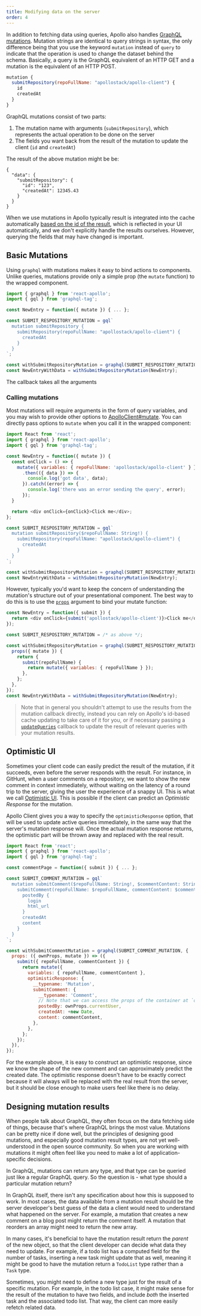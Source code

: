 ```yaml
---
title: Modifying data on the server
order: 4
---
```


In addition to fetching data using queries, Apollo also handles [GraphQL mutations](link-to-guide). Mutation strings are identical to query strings in syntax, the only difference being that you use the keyword `mutation` instead of `query` to indicate that the operation is used to change the dataset behind the schema. Basically, a query is the GraphQL equivalent of an HTTP GET and a mutation is the equivalent of an HTTP POST.

```js
mutation {
  submitRepository(repoFullName: "apollostack/apollo-client") {
    id
    createdAt
  }
}
```

GraphQL mutations consist of two parts:

1. The mutation name with arguments (`submitRepository`), which represents the actual operation to be done on the server
2. The fields you want back from the result of the mutation to update the client (`id` and `createdAt`)

The result of the above mutation might be be:

```
{
  "data": {
    "submitRepository": {
      "id": "123",
      "createdAt": 12345.43
    }
  }
}
```

When we use mutations in Apollo typically result is integrated into the cache automatically [based on the id of the result](link-to-cache-section), which is reflected in your UI automatically, and we don't explicitly handle the results ourselves. However, querying the fields that may have changed is important.

<h2 id="basics">Basic Mutations</h2>


Using `graphql` with mutations makes it easy to bind actions to components. Unlike queries, mutations provide only a simple prop (the `mutate` function) to the wrapped component.

```js
import { graphql } from 'react-apollo';
import { gql } from 'graphql-tag';

const NewEntry = function({ mutate }) { ... };

const SUBMIT_RESPOSITORY_MUTATION = gql`
  mutation submitRepository {
    submitRepository(repoFullName: "apollostack/apollo-client") {
      createdAt
    }
  }
`;

const withSubmitRepositoryMutation = graphql(SUBMIT_RESPOSITORY_MUTATION);
const NewEntryWithData = withSubmitRepositoryMutation(NewEntry);
```

The callback takes all the arguments

<h3 id="calling-mutations">Calling mutations</h3>

Most mutations will require arguments in the form of query variables, and you may wish to provide other options to [ApolloClient#mutate](apollo-client-api.html#mutate). You can directly pass options to `mutate` when you call it in the wrapped component:

```js
import React from 'react';
import { graphql } from 'react-apollo';
import { gql } from 'graphql-tag';

const NewEntry = function({ mutate }) {
  const onClick = () => {
    mutate({ variables: { repoFullName: 'apollostack/apollo-client' } })
      .then(({ data }) => {
        console.log('got data', data);
      }).catch((error) => {
        console.log('there was an error sending the query', error);
      });      
  }

  return <div onClick={onClick}>Click me</div>;
};

const SUBMIT_RESPOSITORY_MUTATION = gql`
  mutation submitRepository($repoFullName: String!) {
    submitRepository(repoFullName: "apollostack/apollo-client") {
      createdAt
    }
  }
`;

const withSubmitRepositoryMutation = graphql(SUBMIT_RESPOSITORY_MUTATION);
const NewEntryWithData = withSubmitRepositoryMutation(NewEntry);
```

However, typically you'd want to keep the concern of understanding the mutation's structure out of your presentational component. The best way to do this is to use the [`props`](queries.html#graphql-props) argument to bind your mutate function:

```js
const NewEntry = function({ submit }) {
  return <div onClick={submit('apollostack/apollo-client')}>Click me</div>;
});

const SUBMIT_RESPOSITORY_MUTATION = /* as above */;

const withSubmitRepositoryMutation = graphql(SUBMIT_RESPOSITORY_MUTATION, {
  props({ mutate }) {
    return {
      submit(repoFullName) {
        return mutate({ variables: { repoFullName } });
      },
    };
  },
});
const NewEntryWithData = withSubmitRepositoryMutation(NewEntry);
```

> Note that in general you shouldn't attempt to use the results from the mutation callback directly, instead you can rely on Apollo's id-based cache updating to take care of it for you, or if necessary passing a [`updateQueries`](cache-updates.html#updateQueries) callback to update the result of relevant queries with your mutation results.

<h2 id="optimistic-ui">Optimistic UI</h2>

Sometimes your client code can easily predict the result of the mutation, if it succeeds, even before the server responds with the result. For instance, in GitHunt, when a user comments on a repository, we want to show the new comment in context immediately, without waiting on the latency of a round trip to the server, giving the user the experience of a snappy UI. This is what we call [Optimistic UI](http://info.meteor.com/blog/optimistic-ui-with-meteor-latency-compensation). This is possible if the client can predict an *Optimistic Response* for the mutation.

Apollo Client gives you a way to specify the `optimisticResponse` option, that will be used to update active queries immediately, in the same way that the server's mutation response will. Once the actual mutation response returns, the optimistic part will be thrown away and replaced with the real result.

```js
import React from 'react';
import { graphql } from 'react-apollo';
import { gql } from 'graphql-tag';

const commentPage = function({ submit }) { ... };

const SUBMIT_COMMENT_MUTATION = gql`
  mutation submitComment($repoFullName: String!, $commentContent: String!) {
    submitComment(repoFullName: $repoFullName, commentContent: $commentContent) {
      postedBy {
        login
        html_url
      }
      createdAt
      content
    }
  }
`;

const withSubmitCommentMutation = graphql(SUBMIT_COMMENT_MUTATION, {
  props: ({ ownProps, mutate }) => ({
    submit({ repoFullName, commentContent }) {
      return mutate({
        variables: { repoFullName, commentContent },
        optimisticResponse: {
          __typename: 'Mutation',
          submitComment: {
            __typename: 'Comment',
            // Note that we can access the props of the container at `ownProps`
            postedBy: ownProps.currentUser,
            createdAt: +new Date,
            content: commentContent,
          },
        },
      };
    });
  }),
});
```

For the example above, it is easy to construct an optimistic response, since we know the shape of the new comment and can approximately predict the created date. The optimistic response doesn't have to be exactly correct because it will always will be replaced with the real result from the server, but it should be close enough to make users feel like there is no delay.

<h2 id="mutation-results">Designing mutation results</h2>

When people talk about GraphQL, they often focus on the data fetching side of things, because that's where GraphQL brings the most value. Mutations can be pretty nice if done well, but the principles of designing good mutations, and especially good mutation result types, are not yet well-understood in the open source community. So when you are working with mutations it might often feel like you need to make a lot of application-specific decisions.

In GraphQL, mutations can return any type, and that type can be queried just like a regular GraphQL query. So the question is - what type should a particular mutation return?

In GraphQL itself, there isn't any specification about how this is supposed to work. In most cases, the data available from a mutation result should be the server developer's best guess of the data a client would need to understand what happened on the server. For example, a mutation that creates a new comment on a blog post might return the comment itself. A mutation that reorders an array might need to return the new array.

In many cases, it's beneficial to have the mutation result return the _parent_ of the new object, so that the client developer can decide what data they need to update. For example, if a todo list has a computed field for the number of tasks, inserting a new task might update that as well, meaning it might be good to have the mutation return a `TodoList` type rather than a `Task` type.

Sometimes, you might need to define a new type just for the result of a specific mutation. For example, in the todo list case, it might make sense for the result of the mutation to have two fields, and include _both_ the inserted task and the associated todo list. That way, the client can more easily refetch related data.
